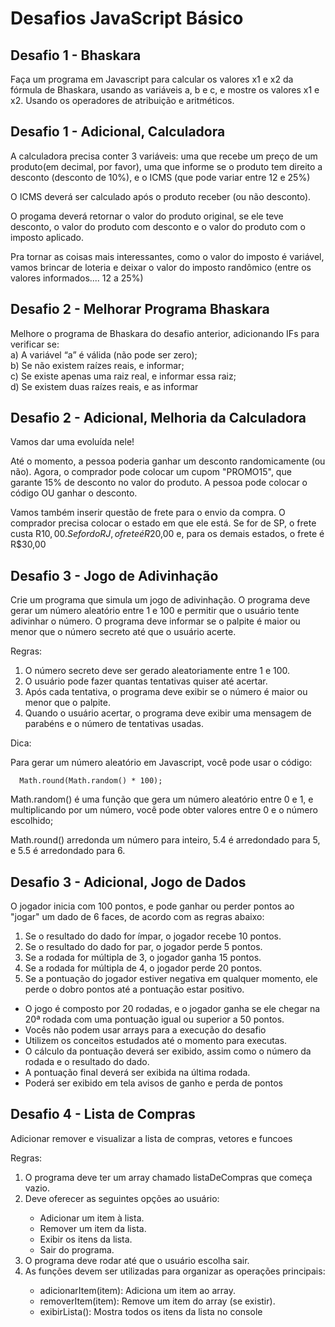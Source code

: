 # Desafios JavaScript Básico

## Desafio 1 - Bhaskara
  Faça um programa em Javascript para calcular os valores x1 e x2 da fórmula de Bhaskara, usando as variáveis a, b e c, e mostre os valores x1 e x2. Usando os operadores de atribuição e aritméticos.

## Desafio 1 - Adicional, Calculadora
  A calculadora precisa conter 3 variáveis: uma que recebe um preço de um produto(em decimal, por favor), uma que informe se o produto tem direito a desconto (desconto de 10%), e o ICMS (que pode variar entre 12 e 25%)
 
  O ICMS deverá ser calculado após o produto receber (ou não desconto). 
 
  O progama deverá retornar o valor do produto original, se ele teve desconto, o valor do produto com desconto e o valor do produto com o imposto aplicado. 
 
  Pra tornar as coisas mais interessantes, como o valor do imposto é variável, vamos brincar de loteria e deixar o valor do imposto randômico (entre os valores informados.... 12 a 25%)
  
## Desafio 2 - Melhorar Programa Bhaskara
  Melhore o programa de Bhaskara do desafio anterior, adicionando IFs para verificar se: <br>
  a) A variável “a” é válida (não pode ser zero); <br>
  b) Se não existem raízes reais, e informar; <br>
  c) Se existe apenas uma raiz real, e informar essa raiz; <br>
  d) Se existem duas raízes reais, e as informar <br>

## Desafio 2 - Adicional, Melhoria da Calculadora
  Vamos dar uma evoluída nele! 
 
  Até o momento, a pessoa poderia ganhar um desconto randomicamente (ou não). Agora, o comprador pode colocar um cupom "PROMO15", que garante 15% de desconto no valor do produto. A pessoa pode colocar o código OU ganhar o desconto. 
 
  Vamos também inserir questão de frete para o envio da compra. O comprador precisa colocar o estado em que ele está. Se for de SP, o frete custa R$10,00. Se for do RJ, o frete é R$20,00 e, para os demais estados, o frete é R$30,00

## Desafio 3 - Jogo de Adivinhação

  Crie um programa que simula um jogo de adivinhação. O programa deve gerar um número
aleatório entre 1 e 100 e permitir que o usuário tente adivinhar o número. O programa
deve informar se o palpite é maior ou menor que o número secreto até que o usuário
acerte.

Regras:
  1. O número secreto deve ser gerado aleatoriamente entre 1 e 100. <br>
  2. O usuário pode fazer quantas tentativas quiser até acertar. <br>
  3. Após cada tentativa, o programa deve exibir se o número é maior ou menor que o palpite. <br>
  4. Quando o usuário acertar, o programa deve exibir uma mensagem de parabéns e o número de tentativas usadas.

Dica:

  Para gerar um número aleatório em Javascript, você pode usar o código:
  
      Math.round(Math.random() * 100);
      
  Math.random() é uma função que gera um número aleatório entre 0 e 1, e multiplicando por um número, você pode obter valores entre 0 e o número escolhido;
  
  Math.round() arredonda um número para inteiro, 5.4 é arredondado para 5, e 5.5 é arredondado para 6.

## Desafio 3 - Adicional, Jogo de Dados

  O jogador inicia com 100 pontos, e pode ganhar ou perder pontos ao "jogar" um dado de 6 faces, de acordo com as regras abaixo:
 
  1. Se o resultado do dado for ímpar, o jogador recebe 10 pontos.<br>
  2. Se o resultado do dado for par, o jogador perde 5 pontos.<br>
  3. Se a rodada for múltipla de 3, o jogador ganha 15 pontos.<br>
  4. Se a rodada for múltipla de 4, o jogador perde 20 pontos.<br>
  5. Se a pontuação do jogador estiver negativa em qualquer momento, ele perde o dobro   pontos até a pontuação estar positivo.

<ul>
  <li>O jogo é composto por 20 rodadas, e o jogador ganha se ele chegar na 20ª rodada com uma pontuação igual ou superior a 50 pontos.</li>
  <li>Vocês não podem usar arrays para a execução do desafio</li>
  <li>Utilizem os conceitos estudados até o momento para executas.</li>
  <li>O cálculo da pontuação deverá ser exibido, assim como o número da rodada e o resultado do dado.</li>
  <li>A pontuação final deverá ser exibida na última rodada.</li>
  <li>Poderá ser exibido em tela avisos de ganho e perda de pontos</li>
</ul>

## Desafio 4 - Lista de Compras

  Adicionar remover e visualizar a lista de compras, vetores e funcoes

Regras:<br>

<ol>
   <li>O programa deve ter um array chamado listaDeCompras que começa vazio.</li>
   <li>Deve oferecer as seguintes opções ao usuário:</li>
      <ul>
        <li>Adicionar um item à lista.</li>
        <li>Remover um item da lista.</li>
        <li>Exibir os itens da lista.</li>
        <li>Sair do programa.</li>
      </ul>
   <li>O programa deve rodar até que o usuário escolha sair.</li>
   <li>As funções devem ser utilizadas para organizar as operações principais:</li>
      <ul>
        <li>adicionarItem(item): Adiciona um item ao array.</li>
        <li>removerItem(item): Remove um item do array (se existir).</li>
        <li>exibirLista(): Mostra todos os itens da lista no console</li>
      </ul>
</ol>

